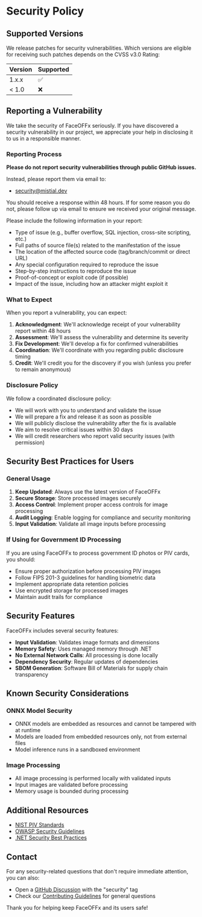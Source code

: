 # Security Policy

## Supported Versions

We release patches for security vulnerabilities. Which versions are eligible for receiving such patches depends on the CVSS v3.0 Rating:

| Version | Supported          |
| ------- | ------------------ |
| 1.x.x   | :white_check_mark: |
| < 1.0   | :x:                |

## Reporting a Vulnerability

We take the security of FaceOFFx seriously. If you have discovered a security vulnerability in our project, we appreciate your help in disclosing it to us in a responsible manner.

### Reporting Process

**Please do not report security vulnerabilities through public GitHub issues.**

Instead, please report them via email to:
- security@mistial.dev

You should receive a response within 48 hours. If for some reason you do not, please follow up via email to ensure we received your original message.

Please include the following information in your report:

- Type of issue (e.g., buffer overflow, SQL injection, cross-site scripting, etc.)
- Full paths of source file(s) related to the manifestation of the issue
- The location of the affected source code (tag/branch/commit or direct URL)
- Any special configuration required to reproduce the issue
- Step-by-step instructions to reproduce the issue
- Proof-of-concept or exploit code (if possible)
- Impact of the issue, including how an attacker might exploit it

### What to Expect

When you report a vulnerability, you can expect:

1. **Acknowledgment**: We'll acknowledge receipt of your vulnerability report within 48 hours
2. **Assessment**: We'll assess the vulnerability and determine its severity
3. **Fix Development**: We'll develop a fix for confirmed vulnerabilities
4. **Coordination**: We'll coordinate with you regarding public disclosure timing
5. **Credit**: We'll credit you for the discovery if you wish (unless you prefer to remain anonymous)

### Disclosure Policy

We follow a coordinated disclosure policy:

- We will work with you to understand and validate the issue
- We will prepare a fix and release it as soon as possible
- We will publicly disclose the vulnerability after the fix is available
- We aim to resolve critical issues within 30 days
- We will credit researchers who report valid security issues (with permission)

## Security Best Practices for Users

### General Usage

1. **Keep Updated**: Always use the latest version of FaceOFFx
2. **Secure Storage**: Store processed images securely
3. **Access Control**: Implement proper access controls for image processing
4. **Audit Logging**: Enable logging for compliance and security monitoring
5. **Input Validation**: Validate all image inputs before processing

### If Using for Government ID Processing

If you are using FaceOFFx to process government ID photos or PIV cards, you should:

- Ensure proper authorization before processing PIV images
- Follow FIPS 201-3 guidelines for handling biometric data
- Implement appropriate data retention policies
- Use encrypted storage for processed images
- Maintain audit trails for compliance

## Security Features

FaceOFFx includes several security features:

- **Input Validation**: Validates image formats and dimensions
- **Memory Safety**: Uses managed memory through .NET
- **No External Network Calls**: All processing is done locally
- **Dependency Security**: Regular updates of dependencies
- **SBOM Generation**: Software Bill of Materials for supply chain transparency

## Known Security Considerations

### ONNX Model Security

- ONNX models are embedded as resources and cannot be tampered with at runtime
- Models are loaded from embedded resources only, not from external files
- Model inference runs in a sandboxed environment

### Image Processing

- All image processing is performed locally with validated inputs
- Input images are validated before processing
- Memory usage is bounded during processing

## Additional Resources

- [NIST PIV Standards](https://csrc.nist.gov/projects/piv/piv-standards-and-supporting-documentation)
- [OWASP Security Guidelines](https://owasp.org/www-project-application-security-verification-standard/)
- [.NET Security Best Practices](https://docs.microsoft.com/en-us/dotnet/standard/security/)

## Contact

For any security-related questions that don't require immediate attention, you can also:

- Open a [GitHub Discussion](https://github.com/mistial-dev/FaceOFFx/discussions) with the "security" tag
- Check our [Contributing Guidelines](docs/CONTRIBUTING.md) for general questions

Thank you for helping keep FaceOFFx and its users safe!